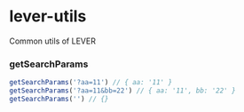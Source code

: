 # lever-utils
Common utils of LEVER


### getSearchParams
```js
getSearchParams('?aa=11') // { aa: '11' } 
getSearchParams('?aa=11&bb=22') // { aa: '11', bb: '22' }
getSearchParams('') // {}
```
